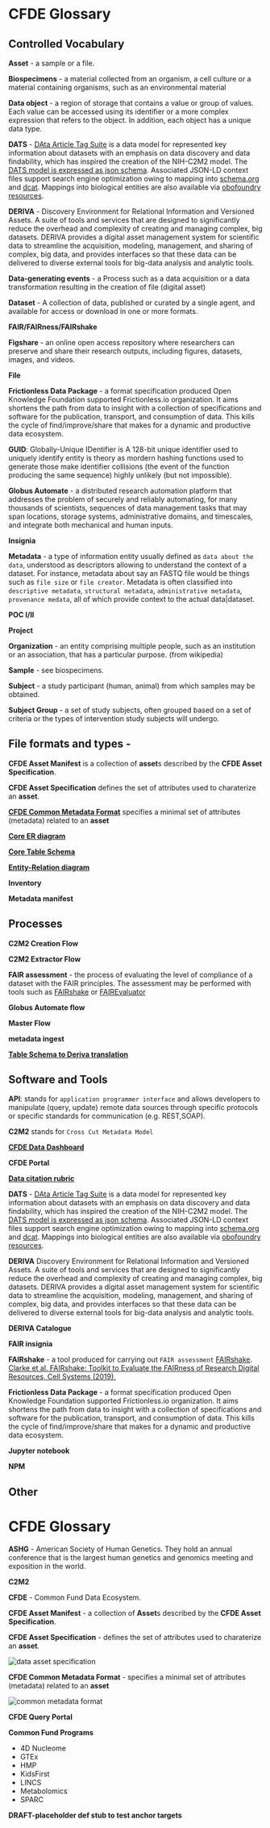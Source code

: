 # CFDE Glossary

## Controlled Vocabulary

**Asset** - a sample or a file.

**Biospecimens** - a material collected from an organism, a cell culture or a material containing organisms, such as an environmental material 

**Data object** - a region of storage that contains a value or group of values. Each value can be accessed using its identifier or a more complex expression that refers to the object. In addition, each object has a unique data type.

**DATS** - [DAta Article Tag Suite](https://github.com/datatagsuite/README) is a data model for represented key information about datasets with an emphasis on data discovery and data findability, which has inspired the creation of the NIH-C2M2 model. The [DATS model is expressed as json schema](https://datatagsuite.github.io/docs/html/dats.html). Associated JSON-LD context files support search engine optimization owing to mapping into [schema.org](https://schema.org) and [dcat](://www.w3.org/TR/vocab-dcat-2/). Mappings into biological entities are also available via [obofoundry resources](http://www.obofoundry.org). 

**DERIVA** - Discovery Environment for Relational Information and Versioned Assets. A suite of tools and services that are designed to significantly reduce the overhead and complexity of creating and managing complex, big datasets. DERIVA provides a digital asset management system for scientific data to streamline the acquisition, modeling, management, and sharing of complex, big data, and provides interfaces so that these data can be delivered to diverse external tools for big-data analysis and analytic tools.

**Data-generating events** - a Process such as a data acquisition or a data transformation resulting in the creation of file (digital asset)

**Dataset** - A collection of data, published or curated by a single agent, and available for access or download in one or more formats.

**FAIR/FAIRness/FAIRshake** 

**Figshare** - an online open access repository where researchers can preserve and share their research outputs, including figures, datasets, images, and videos.

**File**

**Frictionless Data Package** - a format specification produced Open Knowledge Foundation supported Frictionless.io organization. It aims shortens the path from data to insight with a collection of specifications and software for the publication, transport, and consumption of data. This kills the cycle of find/improve/share that makes for a dynamic and productive data ecosystem.

**GUID**: Globally-Unique IDentifier is A 128-bit unique identifier used to uniquely identify entity is theory as mordern hashing functions used to generate those make identifier collisions (the event of the function producing the same sequence) highly unlikely (but not impossible).

**Globus Automate** - a distributed research automation platform that addresses the problem of securely and reliably automating, for many thousands of scientists, sequences of data management tasks that may span locations, storage systems, administrative domains, and timescales, and integrate both mechanical and human inputs.

**Insignia**

**Metadata** - a type of information entity usually defined as `data about the data`, understood as descriptors allowing to understand the context of a dataset. For instance, metadata about say an FASTQ file would be things such as `file size` or `file creator`. Metadata is often classified into `descriptive metadata`, `structural metadata`, `administrative metadata`, `provenance medata`, all of which provide context to the actual data|dataset.

**POC I/II**

**Project** 

**Organization** - an entity comprising multiple people, such as an institution or an association, that has a particular purpose. (from wikipedia)

**Sample** - see biospecimens.

**Subject** - a study participant (human, animal) from which samples may be obtained.

**Subject Group** - a set of study subjects, often grouped based on a set of criteria or the types of intervention study subjects will undergo.


## File formats and types - 

**CFDE Asset Manifest** is a collection of **asset**s described by the **CFDE Asset Specification**.

**CFDE Asset Specification** defines the set of attributes used to charaterize an **asset**.

**[CFDE Common Metadata Format](https://fair-research.org/deliverables/cfde-metadata-format.html)** specifies a minimal set of attributes (metadata) related to an **asset**

**[Core ER diagram](https://github.com/nih-cfde/cfde-deriva/blob/2019-08/diagrams/cfde-core-model.png)**

**[Core Table Schema](https://github.com/nih-cfde/cfde-deriva/blob/2019-08/table-schema/cfde-core-model.json)**

**[Entity-Relation diagram](https://github.com/nih-cfde/cfde-deriva/blob/2019-10/extractors_and_metadata.GTEx/cfde-core-model.2019.10.21.1430.png)**

**Inventory**

**Metadata manifest**


## Processes

**C2M2 Creation Flow**

**C2M2 Extractor Flow**

**FAIR assessment** - the process of evaluating the level of compliance of a dataset with the FAIR principles. The assessment may be performed with tools such as [FAIRshake](https://fairshake.cloud) or [FAIREvaluator](https://fairsharing.github.io/FAIR-Evaluator-FrontEnd/#!/)

**Globus Automate flow**

**Master Flow**

**metadata ingest**

**[Table Schema to Deriva translation](https://github.com/nih-cfde/cfde-deriva/blob/2019-08/examples/tableschema_to_deriva.py)**



## Software and Tools

**API**: stands for `application programmer interface` and allows developers to manipulate (query, update) remote data sources through specific protocols or specific standards for communication (e.g. REST,SOAP).

**C2M2** stands for `Cross Cut Metadata Model` 

**[CFDE Data Dashboard](https://cfde.derivacloud.org/deriva-webapps/plot/)**

**CFDE Portal**

**[Data citation rubric](https://github.com/nih-cfde/FAIR/blob/master/Demos/FAIRAssessment/data_citation_rubric.py)**

**DATS** - [DAta Article Tag Suite](https://github.com/datatagsuite/README) is a data model for represented key information about datasets with an emphasis on data discovery and data findability, which has inspired the creation of the NIH-C2M2 model. The [DATS model is expressed as json schema](https://datatagsuite.github.io/docs/html/dats.html). Associated JSON-LD context files support search engine optimization owing to mapping into [schema.org](https://schema.org) and [dcat](://www.w3.org/TR/vocab-dcat-2/). Mappings into biological entities are also available via [obofoundry resources](http://www.obofoundry.org). 

**DERIVA**  Discovery Environment for Relational Information and Versioned Assets. A suite of tools and services that are designed to significantly reduce the overhead and complexity of creating and managing complex, big datasets. DERIVA provides a digital asset management system for scientific data to streamline the acquisition, modeling, management, and sharing of complex, big data, and provides interfaces so that these data can be delivered to diverse external tools for big-data analysis and analytic tools.

**DERIVA Catalogue**

**FAIR insignia** 

**FAIRshake** - a tool produced for carrying out `FAIR assessment` [FAIRshake](https://fairshake.cloud). [Clarke et al. FAIRshake: Toolkit to Evaluate the FAIRness of Research Digital Resources, Cell Systems (2019),](https://doi.org/10.1016/j.cels.2019.09.011)

**Frictionless Data Package** - a format specification produced Open Knowledge Foundation supported Frictionless.io organization. It aims shortens the path from data to insight with a collection of specifications and software for the publication, transport, and consumption of data. This kills the cycle of find/improve/share that makes for a dynamic and productive data ecosystem.

**Jupyter notebook**

**NPM** 


## Other

# CFDE Glossary

**ASHG** - American Society of Human Genetics. They hold an annual conference that is the largest human genetics and genomics meeting and exposition in the world.


**C2M2** 

**CFDE** - Common Fund Data Ecosystem.

**CFDE Asset Manifest** - a collection of **Asset**s described by the **CFDE Asset Specification**.

**CFDE Asset Specification** - defines the set of attributes used to charaterize an **asset**.

![data asset specification](https://user-images.githubusercontent.com/40363469/66134046-ac16bc80-e5c5-11e9-9b30-66407a3446e5.png)

**CFDE Common Metadata Format** - specifies a minimal set of attributes (metadata) related to an **asset**

![common metadata format](https://user-images.githubusercontent.com/40363469/66134031-a8833580-e5c5-11e9-9cc8-5e4b275fa20c.png)

**CFDE Query Portal**

**Common Fund Programs**
  * 4D Nucleome
  * GTEx
  * HMP
  * KidsFirst
  * LINCS
  * Metabolomics
  * SPARC


**DRAFT-placeholder def stub to test anchor targets**<a name="dummy_def"></a>

